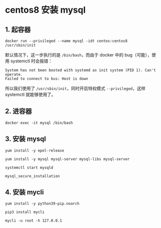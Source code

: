 # centos8 安装 mysql

## 1. 起容器

```shell
docker run --privileged --name mysql -idt centos:centos8 /usr/sbin/init
```

默认情况下，这一步执行的是 `/bin/bash`，而由于 docker 中的 bug（可能），使用 systemctl 时会报错：

```shell
System has not been booted with systemd as init system (PID 1). Can't operate.
Failed to connect to bus: Host is down
```

所以我们使用了 `/usr/sbin/init`，同时开启特权模式 `--privileged`，这样 systemctl 就能够使用了。

## 2. 进容器

```shell
docker exec -it mysql /bin/bash
```

## 3. 安装 mysql

```shell
yum install -y epel-release

yum install -y mysql mysql-server mysql-libs mysql-server

systemctl start mysqld

mysql_secure_installation
```

## 4. 安装 mycli

```shell
yum install -y python39-pip.noarch

pip3 install mycli

mycli -u root -h 127.0.0.1
```
